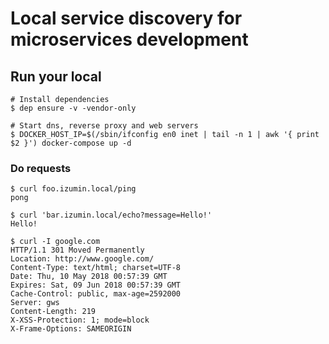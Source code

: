 # Local service discovery for microservices development
## Run your local

```
# Install dependencies
$ dep ensure -v -vendor-only

# Start dns, reverse proxy and web servers
$ DOCKER_HOST_IP=$(/sbin/ifconfig en0 inet | tail -n 1 | awk '{ print $2 }') docker-compose up -d
```

### Do requests

```
$ curl foo.izumin.local/ping
pong

$ curl 'bar.izumin.local/echo?message=Hello!'
Hello!

$ curl -I google.com
HTTP/1.1 301 Moved Permanently
Location: http://www.google.com/
Content-Type: text/html; charset=UTF-8
Date: Thu, 10 May 2018 00:57:39 GMT
Expires: Sat, 09 Jun 2018 00:57:39 GMT
Cache-Control: public, max-age=2592000
Server: gws
Content-Length: 219
X-XSS-Protection: 1; mode=block
X-Frame-Options: SAMEORIGIN
```

